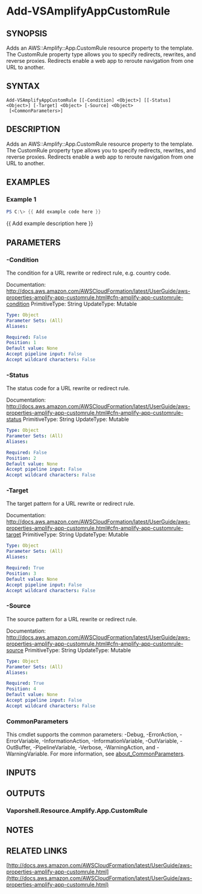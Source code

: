 # Add-VSAmplifyAppCustomRule

## SYNOPSIS
Adds an AWS::Amplify::App.CustomRule resource property to the template.
The CustomRule property type allows you to specify redirects, rewrites, and reverse proxies.
Redirects enable a web app to reroute navigation from one URL to another.

## SYNTAX

```
Add-VSAmplifyAppCustomRule [[-Condition] <Object>] [[-Status] <Object>] [-Target] <Object> [-Source] <Object>
 [<CommonParameters>]
```

## DESCRIPTION
Adds an AWS::Amplify::App.CustomRule resource property to the template.
The CustomRule property type allows you to specify redirects, rewrites, and reverse proxies.
Redirects enable a web app to reroute navigation from one URL to another.

## EXAMPLES

### Example 1
```powershell
PS C:\> {{ Add example code here }}
```

{{ Add example description here }}

## PARAMETERS

### -Condition
The condition for a URL rewrite or redirect rule, e.g.
country code.

Documentation: http://docs.aws.amazon.com/AWSCloudFormation/latest/UserGuide/aws-properties-amplify-app-customrule.html#cfn-amplify-app-customrule-condition
PrimitiveType: String
UpdateType: Mutable

```yaml
Type: Object
Parameter Sets: (All)
Aliases:

Required: False
Position: 1
Default value: None
Accept pipeline input: False
Accept wildcard characters: False
```

### -Status
The status code for a URL rewrite or redirect rule.

Documentation: http://docs.aws.amazon.com/AWSCloudFormation/latest/UserGuide/aws-properties-amplify-app-customrule.html#cfn-amplify-app-customrule-status
PrimitiveType: String
UpdateType: Mutable

```yaml
Type: Object
Parameter Sets: (All)
Aliases:

Required: False
Position: 2
Default value: None
Accept pipeline input: False
Accept wildcard characters: False
```

### -Target
The target pattern for a URL rewrite or redirect rule.

Documentation: http://docs.aws.amazon.com/AWSCloudFormation/latest/UserGuide/aws-properties-amplify-app-customrule.html#cfn-amplify-app-customrule-target
PrimitiveType: String
UpdateType: Mutable

```yaml
Type: Object
Parameter Sets: (All)
Aliases:

Required: True
Position: 3
Default value: None
Accept pipeline input: False
Accept wildcard characters: False
```

### -Source
The source pattern for a URL rewrite or redirect rule.

Documentation: http://docs.aws.amazon.com/AWSCloudFormation/latest/UserGuide/aws-properties-amplify-app-customrule.html#cfn-amplify-app-customrule-source
PrimitiveType: String
UpdateType: Mutable

```yaml
Type: Object
Parameter Sets: (All)
Aliases:

Required: True
Position: 4
Default value: None
Accept pipeline input: False
Accept wildcard characters: False
```

### CommonParameters
This cmdlet supports the common parameters: -Debug, -ErrorAction, -ErrorVariable, -InformationAction, -InformationVariable, -OutVariable, -OutBuffer, -PipelineVariable, -Verbose, -WarningAction, and -WarningVariable. For more information, see [about_CommonParameters](http://go.microsoft.com/fwlink/?LinkID=113216).

## INPUTS

## OUTPUTS

### Vaporshell.Resource.Amplify.App.CustomRule
## NOTES

## RELATED LINKS

[http://docs.aws.amazon.com/AWSCloudFormation/latest/UserGuide/aws-properties-amplify-app-customrule.html](http://docs.aws.amazon.com/AWSCloudFormation/latest/UserGuide/aws-properties-amplify-app-customrule.html)

